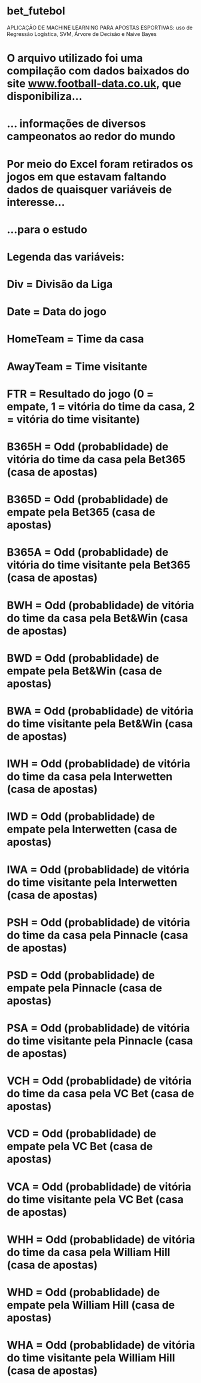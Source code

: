 # bet_futebol
APLICAÇÃO DE MACHINE LEARNING PARA APOSTAS ESPORTIVAS: uso de Regressão Logística, SVM, Árvore de Decisão e Naive Bayes

# O arquivo utilizado foi uma compilação com dados baixados do site www.football-data.co.uk, que disponibiliza...
# ... informações de diversos campeonatos ao redor do mundo
# Por meio do Excel foram retirados os jogos em que estavam faltando dados de quaisquer variáveis de interesse...
# ...para o estudo


# Legenda das variáveis:

# Div = Divisão da Liga
# Date = Data do jogo
# HomeTeam = Time da casa
# AwayTeam = Time visitante
# FTR = Resultado do jogo (0 = empate, 1 = vitória do time da casa, 2 = vitória do time visitante)
# B365H = Odd (probablidade) de vitória do time da casa pela Bet365 (casa de apostas)
# B365D = Odd (probablidade) de empate pela Bet365 (casa de apostas)
# B365A = Odd (probablidade) de vitória do time visitante pela Bet365 (casa de apostas)
# BWH = Odd (probablidade) de vitória do time da casa pela Bet&Win (casa de apostas)
# BWD = Odd (probablidade) de empate pela Bet&Win (casa de apostas)
# BWA = Odd (probablidade) de vitória do time visitante pela Bet&Win (casa de apostas)
# IWH = Odd (probablidade) de vitória do time da casa pela Interwetten (casa de apostas)
# IWD = Odd (probablidade) de empate pela Interwetten (casa de apostas)
# IWA = Odd (probablidade) de vitória do time visitante pela Interwetten (casa de apostas)
# PSH = Odd (probablidade) de vitória do time da casa pela Pinnacle (casa de apostas)
# PSD = Odd (probablidade) de empate pela Pinnacle (casa de apostas)
# PSA = Odd (probablidade) de vitória do time visitante pela Pinnacle (casa de apostas)
# VCH = Odd (probablidade) de vitória do time da casa pela VC Bet (casa de apostas)
# VCD = Odd (probablidade) de empate pela VC Bet (casa de apostas)
# VCA = Odd (probablidade) de vitória do time visitante pela VC Bet (casa de apostas)
# WHH = Odd (probablidade) de vitória do time da casa pela William Hill (casa de apostas)
# WHD = Odd (probablidade) de empate pela William Hill (casa de apostas)
# WHA = Odd (probablidade) de vitória do time visitante pela William Hill (casa de apostas)
